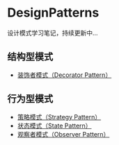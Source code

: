 # DesignPatterns

设计模式学习笔记，持续更新中...

## 结构型模式
- [装饰者模式（Decorator Pattern）](./decorator.md)

## 行为型模式
- [策略模式（Strategy Pattern）](./strategy.md)
- [状态模式（State Pattern）](./state.md)
- [观察者模式（Observer Pattern）](./observer.md)

